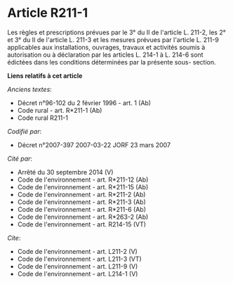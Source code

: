 # Article R211-1

Les règles et prescriptions prévues par le 3° du II de l'article L. 211-2, les 2° et 3° du II de l'article L. 211-3 et les
mesures prévues par l'article L. 211-9 applicables aux installations, ouvrages, travaux et activités soumis à autorisation ou
à déclaration par les articles L. 214-1 à L. 214-6 sont édictées dans les conditions déterminées par la présente sous-
section.

**Liens relatifs à cet article**

_Anciens textes_:

  - Décret n°96-102 du 2 février 1996 - art. 1 (Ab)
  - Code rural - art. R*211-1 (Ab)
  - Code rural R211-1

_Codifié par_:

  - Décret n°2007-397 2007-03-22 JORF 23 mars 2007

_Cité par_:

  - Arrêté du 30 septembre 2014 (V)
  - Code de l'environnement - art. R*211-12 (Ab)
  - Code de l'environnement - art. R*211-15 (Ab)
  - Code de l'environnement - art. R*211-2 (Ab)
  - Code de l'environnement - art. R*211-3 (Ab)
  - Code de l'environnement - art. R*211-6 (Ab)
  - Code de l'environnement - art. R*263-2 (Ab)
  - Code de l'environnement - art. R214-15 (VT)

_Cite_:

  - Code de l'environnement - art. L211-2 (V)
  - Code de l'environnement - art. L211-3 (VT)
  - Code de l'environnement - art. L211-9 (V)
  - Code de l'environnement - art. L214-1 (V)
